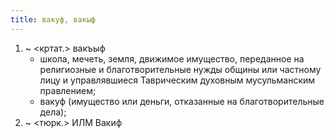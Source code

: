 ```yaml
---
title: вакуф, вакыф
---
```


1. ~ <кртат.> вакъыф
    * школа, мечеть, земля, движимое имущество, переданное на религиозные и благотворительные нужды общины или частному лицу и управлявшиеся Таврическим духовным мусульманским правлением;
    * вакуф (имущество или деньги, отказанные на благотворительные дела);
2. ~ <тюрк.> ИЛМ Вакиф
